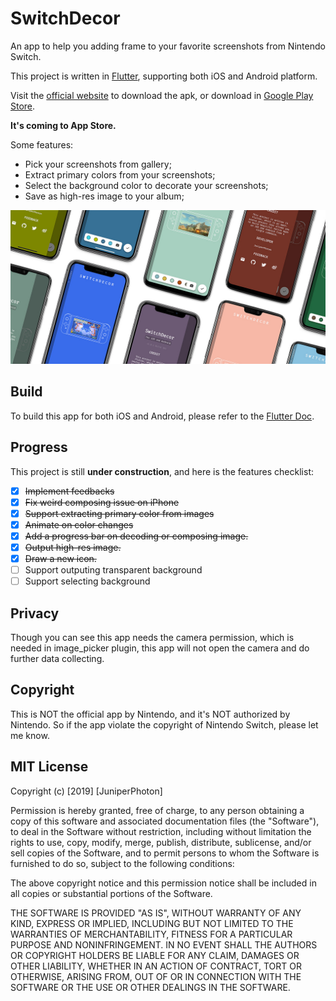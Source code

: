 # SwitchDecor

An app to help you adding frame to your favorite screenshots from Nintendo Switch.

This project is written in [Flutter](https://flutter.dev/), supporting both iOS and Android platform.

Visit the [official website](https://juniperphoton.net/switchdecor/) to download the apk, or download in [Google Play Store](https://play.google.com/store/apps/details?id=com.juniperphoton.switchdecor).

**It's coming to App Store.**

Some features:

- Pick your screenshots from gallery;
- Extract primary colors from your screenshots;
- Select the background color to decorate your screenshots;
- Save as high-res image to your album;

![](./design/prom.jpg)

## Build

To build this app for both iOS and Android, please refer to the [Flutter Doc](https://flutter.dev/docs). 

## Progress

This project is still **under construction**, and here is the features checklist:

* [x] ~~Implement feedbacks~~
* [x] ~~Fix weird composing issue on iPhone~~
* [x] ~~Support extracting primary color from images~~
* [x] ~~Animate on color changes~~
* [x] ~~Add a progress bar on decoding or composing image.~~
* [x] ~~Output high-res image.~~
* [x] ~~Draw a new icon.~~
* [ ] Support outputing transparent background
* [ ] Support selecting background

## Privacy

Though you can see this app needs the camera permission, which is needed in image_picker plugin, this app will not open the camera and do further data collecting.

## Copyright

This is NOT the official app by Nintendo, and it's NOT authorized by Nintendo. So if the app violate the copyright of Nintendo Switch, please let me know.

## MIT License

Copyright (c) [2019] [JuniperPhoton]

Permission is hereby granted, free of charge, to any person obtaining a copy
of this software and associated documentation files (the "Software"), to deal
in the Software without restriction, including without limitation the rights
to use, copy, modify, merge, publish, distribute, sublicense, and/or sell
copies of the Software, and to permit persons to whom the Software is
furnished to do so, subject to the following conditions:

The above copyright notice and this permission notice shall be included in all
copies or substantial portions of the Software.

THE SOFTWARE IS PROVIDED "AS IS", WITHOUT WARRANTY OF ANY KIND, EXPRESS OR
IMPLIED, INCLUDING BUT NOT LIMITED TO THE WARRANTIES OF MERCHANTABILITY,
FITNESS FOR A PARTICULAR PURPOSE AND NONINFRINGEMENT. IN NO EVENT SHALL THE
AUTHORS OR COPYRIGHT HOLDERS BE LIABLE FOR ANY CLAIM, DAMAGES OR OTHER
LIABILITY, WHETHER IN AN ACTION OF CONTRACT, TORT OR OTHERWISE, ARISING FROM,
OUT OF OR IN CONNECTION WITH THE SOFTWARE OR THE USE OR OTHER DEALINGS IN THE
SOFTWARE.
